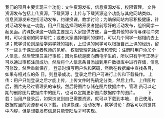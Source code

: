 我们的项目主要实现三个功能：文件资源发布，信息资源发布，权限管理。
文件资源发布包括上传资源，下载资源；上传与下载资源这个功能与其他网站类似。
信息资源发布包括活动发布，约课换课，教学讨论；为确保网站内容积极健康，针对活动发布这一功能，用户只能选择网站开发者提前写好的活动发布，组织同学一起见面。约课换课这一功能主要是为大家提供方便，当一些其他的事情与课程冲突时，可以请别的同学帮忙；或者大家选择相同的课时，可以几个同学一起相约去上课；教学讨论则是给学弟学妹的福利，上过课的同学可以根据自己上课的经历，留下一些关于课堂或者教师的见解。
权限管理包括注册和登陆；注册时用户添加个人信息，然后管理员进行审核；因为系统是面向西电学生的，所以只有学号正确才可以通过审核注册成功，然后将个人信息条目添加到用户数据库中进行存储，信息可修改，然后重新保存。
登录时填写用户名和密码，然后在数据库中查找条目，如果有相对应的条
目，则登录成功。登录之后用户可进行上传和下载操作。
    上传：用户只能登录之后才能上传，上传文件时先确定分类，然后上传。
上传图片后，图片先经过管理员的审核，然后将图片存储在图片数据库中，管理
员可以定期的删除图片数据库中的图片，也可以定期更新图片数据库中的图片。
　　下载：当用户登录后，如果浏览到自己需要资源，就可以下载到本地，
自己使用，数据库里的资源都可以下载。
约课换课，活动发布，教学讨论：游客可以浏览其中内容，但是想要发布信息只能登陆后才可实现。
　










































